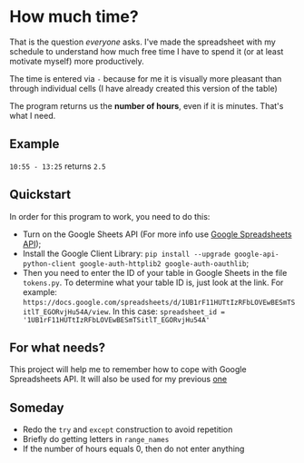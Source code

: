# How much time?
That is the question *everyone* asks. I've made the spreadsheet with my schedule to understand how much free time I have to spend it (or at least motivate myself) more productively.

The time is entered via ` - ` because for me it is visually more pleasant than through individual cells (I have already created this version of the table)

The program returns us the **number of hours**, even if it is minutes. That's what I need.

## Example
`10:55 - 13:25` returns `2.5`

## Quickstart
In order for this program to work, you need to do this: 
- Turn on the Google Sheets API (For more info use [Google Spreadsheets API](https://developers.google.com/sheets/api/quickstart/python));
- Install the Google Client Library: `pip install --upgrade google-api-python-client google-auth-httplib2 google-auth-oauthlib`;
- Then you need to enter the ID of your table in Google Sheets in the file `tokens.py`. To determine what your table ID is, just look at the link. For example: `https://docs.google.com/spreadsheets/d/1UB1rF11HUTtIzRFbLOVEwBESmTSitlT_EGORvjHu54A/view`. In this case: `spreadsheet_id = '1UB1rF11HUTtIzRFbLOVEwBESmTSitlT_EGORvjHu54A'`

## For what needs?
This project will help me to remember how to cope with Google Spreadsheets API. It will also be used for my previous [one](https://github.com/htmlprogrammist/auto-sudoku)

## Someday
- Redo the `try` and `except` construction to avoid repetition
- Briefly do getting letters in `range_names`
- If the number of hours equals 0, then do not enter anything

